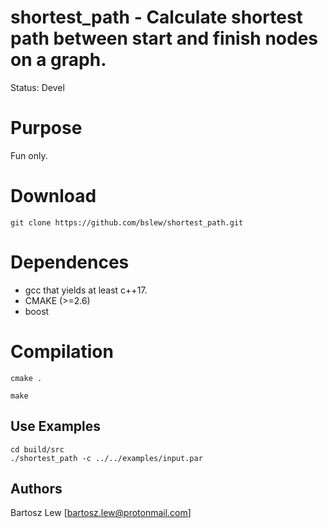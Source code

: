 # shortest_path - Calculate shortest path between start and finish nodes on a graph.

Status: Devel

# Purpose
Fun only.

# Download

```
git clone https://github.com/bslew/shortest_path.git	
```

# Dependences

- gcc that yields at least c++17.
- CMAKE (>=2.6)
- boost

# Compilation

```
cmake .
```


```
make
```


## Use Examples

```
cd build/src
./shortest_path -c ../../examples/input.par
```

## Authors
Bartosz Lew [bartosz.lew@protonmail.com]
